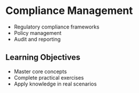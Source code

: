 # Compliance Management
- Regulatory compliance frameworks
- Policy management
- Audit and reporting

## Learning Objectives
- Master core concepts
- Complete practical exercises
- Apply knowledge in real scenarios
